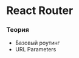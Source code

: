 # React Router

<!-- xxxxxxxxxxxxxxxxxxxxxxxxxxxxxxxxxxxxxxxxxxxxxxxxxxxxxxx -->
### Теория
<!-- xxxxxxxxxxxxxxxxxxxxxxxxxxxxxxxxxxxxxxxxxxxxxxxxxxxxxxx -->
- Базовый роутинг
- URL Parameters
